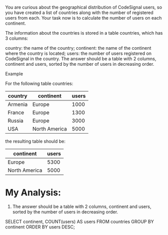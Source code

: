 You are curious about the geographical distribution of CodeSignal users, so you have created a list of countries along with the number of registered users from each. Your task now is to calculate the number of users on each continent.

The information about the countries is stored in a table countries, which has 3 columns:

country: the name of the country;
continent: the name of the continent where the country is located;
users: the number of users registered on CodeSignal in the country.
The answer should be a table with 2 columns, continent and users, sorted by the number of users in decreasing order.

Example

For the following table countries:

| country | continent     | users |
|---------|---------------|-------|
| Armenia | Europe        | 1000  |
| France  | Europe        | 1300  |
| Russia  | Europe        | 3000  |
| USA     | North America | 5000  |

the resulting table should be:

| continent     | users |
|---------------|-------|
| Europe        | 5300  |
| North America | 5000  |

# My Analysis:
1) The answer should be a table with 2 columns, continent and users, sorted by the number of users in decreasing order.

SELECT continent, COUNT(users) AS users
FROM countries
GROUP BY continent
ORDER BY users DESC;
